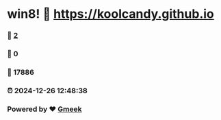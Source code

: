 # win8! :link: https://koolcandy.github.io 
### :page_facing_up: [2](https://koolcandy.github.io/tag.html) 
### :speech_balloon: 0 
### :hibiscus: 17886 
### :alarm_clock: 2024-12-26 12:48:38 
### Powered by :heart: [Gmeek](https://github.com/Meekdai/Gmeek)
